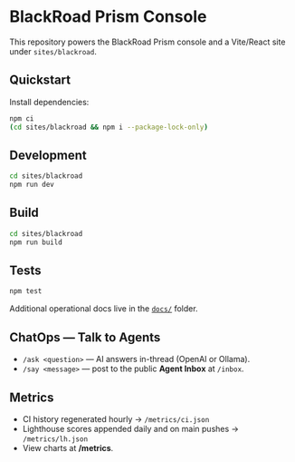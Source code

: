 # BlackRoad Prism Console

This repository powers the BlackRoad Prism console and a Vite/React site under `sites/blackroad`.

## Quickstart

Install dependencies:

```bash
npm ci
(cd sites/blackroad && npm i --package-lock-only)
```

## Development

```bash
cd sites/blackroad
npm run dev
```

## Build

```bash
cd sites/blackroad
npm run build
```

## Tests

```bash
npm test
```

Additional operational docs live in the [`docs/`](docs) folder.

## ChatOps — Talk to Agents
- `/ask <question>` — AI answers in-thread (OpenAI or Ollama).
- `/say <message>` — post to the public **Agent Inbox** at `/inbox`.

## Metrics
- CI history regenerated hourly → `/metrics/ci.json`
- Lighthouse scores appended daily and on main pushes → `/metrics/lh.json`
- View charts at **/metrics**.
